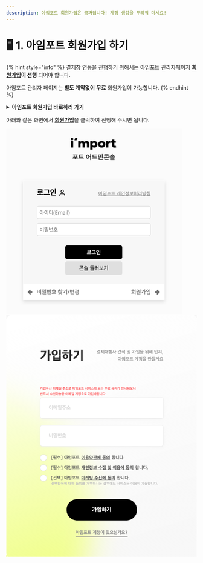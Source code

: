 ```yaml
---
description: 아임포트 회원가입은 공짜입니다! 계정 생성을 두려워 마세요!
---
```


# 🖥 1. 아임포트 회원가입 하기

{% hint style="info" %}
결제창 연동을 진행하기 위해서는 아임포트 관리자페이지 [**회원가입**](https://admin.iamport.kr)**이 선행** 되어야 합니다.

아임포트 관리자 페이지는 **별도 계약없이** **무료** 회원가입이 가능합니다.
{% endhint %}

<details>

<summary><strong>아임포트 회원가입 바로하러 가기</strong></summary>

아임포트 회원가입은 "**이메일 주소"** 만 준비하시면 됩니다.

비밀번호는 쉽게 유추할수 없도록 “**복잡하게 설정**” 잊지마세요

</details>

아래와 같은 화면에서 [**회원가입**](https://www.iamport.kr/signup)을 클릭하여 진행해 주시면 됩니다.

![아임포트 관리자페이지 로그인 화면](<../.gitbook/assets/image (4) (1) (1) (1) (1).png>) ![회원가입 화면](<../.gitbook/assets/image (15) (1) (1) (1) (1) (1).png>)
